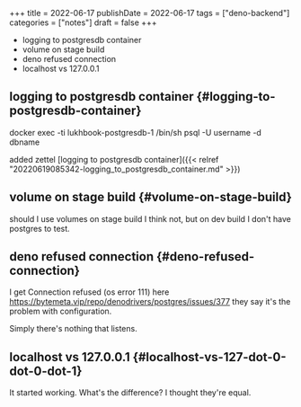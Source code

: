 +++
title = 2022-06-17
publishDate = 2022-06-17
tags = ["deno-backend"]
categories = ["notes"]
draft = false
+++

-   logging to postgresdb container
-   volume on stage build
-   deno refused connection
-   localhost vs 127.0.0.1

<!--more-->


## logging to postgresdb container {#logging-to-postgresdb-container}

docker exec -ti lukhbook-postgresdb-1 /bin/sh
psql -U username -d dbname

added zettel [logging to postgresdb container]({{< relref "20220619085342-logging_to_postgresdb_container.md" >}})


## volume on stage build {#volume-on-stage-build}

should I use volumes on stage build
I think not, but on dev build I don't have postgres to test.


## deno refused connection {#deno-refused-connection}

I get Connection refused (os error 111)
here <https://bytemeta.vip/repo/denodrivers/postgres/issues/377>
they say it's the problem with configuration.

Simply there's nothing that listens.


## localhost vs 127.0.0.1 {#localhost-vs-127-dot-0-dot-0-dot-1}

It started working.
What's the difference?
I thought they're equal.